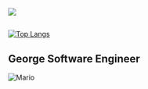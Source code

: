 ![](https://komarev.com/ghpvc/?username=GeorgeFiji&color=green)

##
[![Top Langs](https://github-readme-stats.vercel.app/api/top-langs/?username=anuraghazra)](https://github.com/anuraghazra/github-readme-stats)

## George Software Engineer
![Mario](https://github.com/user-attachments/assets/420e02e9-710d-4147-8b0b-c7eb86a7039a)




